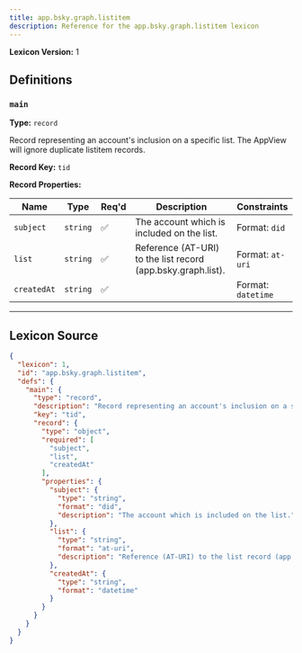 ```yaml
---
title: app.bsky.graph.listitem
description: Reference for the app.bsky.graph.listitem lexicon
---
```

**Lexicon Version:** 1

## Definitions

<a name="main"></a>
### `main`

**Type:** `record`

Record representing an account's inclusion on a specific list. The AppView will ignore duplicate listitem records.

**Record Key:** `tid`

**Record Properties:**

| Name | Type | Req'd  | Description | Constraints |
|------|------|----------|-------------|-------------|
| `subject` | `string` | ✅  | The account which is included on the list. | Format: `did` |
| `list` | `string` | ✅  | Reference (AT-URI) to the list record (app.bsky.graph.list). | Format: `at-uri` |
| `createdAt` | `string` | ✅  |  | Format: `datetime` |

---

## Lexicon Source
```json
{
  "lexicon": 1,
  "id": "app.bsky.graph.listitem",
  "defs": {
    "main": {
      "type": "record",
      "description": "Record representing an account's inclusion on a specific list. The AppView will ignore duplicate listitem records.",
      "key": "tid",
      "record": {
        "type": "object",
        "required": [
          "subject",
          "list",
          "createdAt"
        ],
        "properties": {
          "subject": {
            "type": "string",
            "format": "did",
            "description": "The account which is included on the list."
          },
          "list": {
            "type": "string",
            "format": "at-uri",
            "description": "Reference (AT-URI) to the list record (app.bsky.graph.list)."
          },
          "createdAt": {
            "type": "string",
            "format": "datetime"
          }
        }
      }
    }
  }
}
```
